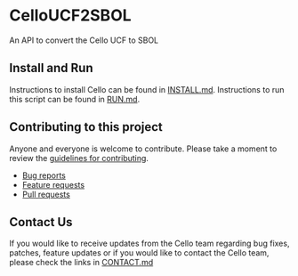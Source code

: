 # CelloUCF2SBOL
An API to convert the Cello UCF to SBOL


Install and Run 
----------------------------
Instructions to install Cello can be found in [INSTALL.md](INSTALL.md). Instructions to run this script can be found in [RUN.md](RUN.md).

Contributing to this project
----------------------------

Anyone and everyone is welcome to contribute. Please take a moment to
review the [guidelines for contributing](CONTRIBUTING.md).

* [Bug reports](CONTRIBUTING.md#bugs)
* [Feature requests](CONTRIBUTING.md#features)
* [Pull requests](CONTRIBUTING.md#pull-requests)

Contact Us
----------------------------
If you would like to receive updates from the Cello team regarding bug fixes, patches, feature updates or if you would like to contact the Cello team, please check the links in [CONTACT.md](https://github.com/CIDARLAB/cello/blob/master/CONTACT.md)

